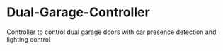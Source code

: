 # Dual-Garage-Controller
Controller to control dual garage doors with car presence detection and lighting control
